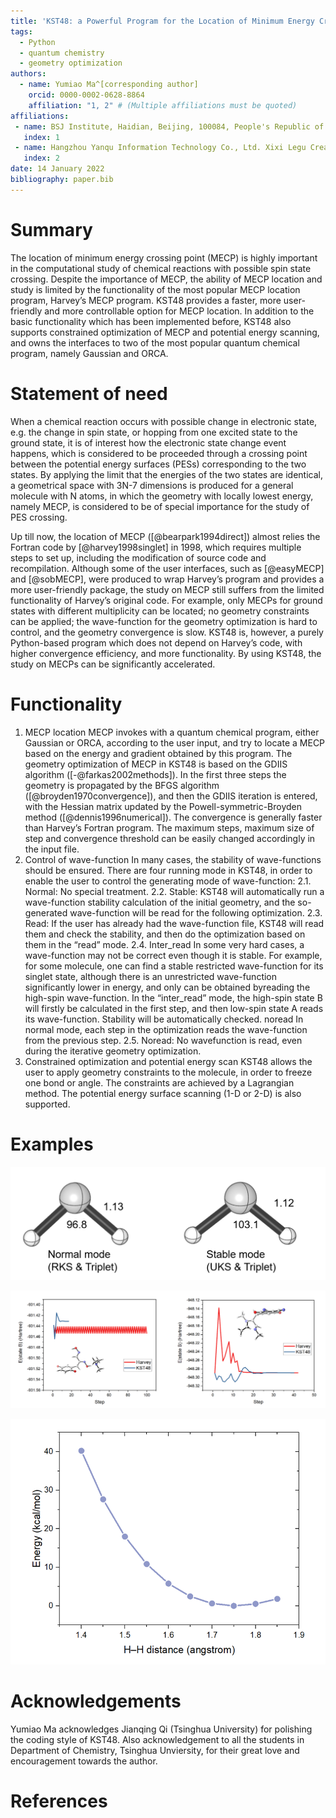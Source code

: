 ```yaml
---
title: 'KST48: a Powerful Program for the Location of Minimum Energy Crossing Points (MECPs)'
tags:
  - Python
  - quantum chemistry
  - geometry optimization
authors:
  - name: Yumiao Ma^[corresponding author]
    orcid: 0000-0002-0628-8864
    affiliation: "1, 2" # (Multiple affiliations must be quoted)
affiliations:
 - name: BSJ Institute, Haidian, Beijing, 100084, People's Republic of China
   index: 1
 - name: Hangzhou Yanqu Information Technology Co., Ltd. Xixi Legu Creative Pioneering Park, No. 712 Wen’er West Road, Xihu District, Hangzhou City, Zhejiang Province, 310003, People’s Republic of China
   index: 2
date: 14 January 2022
bibliography: paper.bib
---
```


# Summary

The location of minimum energy crossing point (MECP) is highly important in the computational study of chemical reactions with possible spin state crossing. Despite the importance of MECP, the ability of MECP location and study is limited by the functionality of the most popular MECP location program, Harvey’s MECP program. KST48 provides a faster, more user-friendly and more controllable option for MECP location. In addition to the basic functionality which has been implemented before, KST48 also supports constrained optimization of MECP and potential energy scanning, and owns the interfaces to two of the most popular quantum chemical program, namely Gaussian and ORCA.
 
# Statement of need

When a chemical reaction occurs with possible change in electronic state, e.g. the change in spin state, or hopping from one excited state to the ground state, it is of interest how the electronic state change event happens, which is considered to be proceeded through a crossing point between the potential energy surfaces (PESs) corresponding to the two states. By applying the limit that the energies of the two states are identical, a geometrical space with 3N-7 dimensions is produced for a general molecule with N atoms, in which the geometry with locally lowest energy, namely MECP, is considered to be of special importance for the study of PES crossing.

Up till now, the location of MECP ([@bearpark1994direct]) almost relies the Fortran code by [@harvey1998singlet] in 1998, which requires multiple steps to set up, including the modification of source code and recompilation. Although some of the user interfaces, such as [@easyMECP] and [@sobMECP], were produced to wrap Harvey’s program and provides a more user-friendly package, the study on MECP still suffers from the limited functionality of Harvey’s original code. For example, only MECPs for ground states with different multiplicity can be located; no geometry constraints can be applied; the wave-function for the geometry optimization is hard to control, and the geometry convergence is slow. KST48 is, however, a purely Python-based program which does not depend on Harvey’s code, with higher convergence efficiency, and more functionality. By using KST48, the study on MECPs can be significantly accelerated.

# Functionality

1.	MECP location
MECP invokes with a quantum chemical program, either Gaussian or ORCA, according to the user input, and try to locate a MECP based on the energy and gradient obtained by this program. The geometry optimization of MECP in KST48 is based on the GDIIS algorithm ([-@farkas2002methods]). In the first three steps the geometry is propagated by the BFGS algorithm ([@broyden1970convergence]), and then the GDIIS iteration is entered, with the Hessian matrix updated by the Powell-symmetric-Broyden method ([@dennis1996numerical]). The convergence is generally faster than Harvey’s Fortran program. The maximum steps, maximum size of step and convergence threshold can be easily changed accordingly in the input file.
2.	Control of wave-function
In many cases, the stability of wave-functions should be ensured. There are four running mode in KST48, in order to enable the user to control the generating mode of wave-function:
2.1.	Normal: No special treatment.
2.2.	Stable: KST48 will automatically run a wave-function stability calculation of the initial geometry, and the so-generated wave-function will be read for the following optimization. 
2.3.	Read: If the user has already had the wave-function file, KST48 will read them and check the stability, and then do the optimization based on them in the “read” mode.
2.4.	Inter_read In some very hard cases, a wave-function may not be correct even though it is stable. For example, for some molecule, one can find a stable restricted wave-function for its singlet state, although there is an unrestricted wave-function significantly lower in energy, and only can be obtained byreading the high-spin wave-function. In the “inter_read” mode, the high-spin state B will firstly be calculated in the first step, and then low-spin state A reads its wave-function. Stability will be automatically checked. noread In normal mode, each step in the optimization reads the wave-function from the previous step. 
2.5.	Noread: No wavefunction is read, even during the iterative geometry optimization.
3.	Constrained optimization and potential energy scan
KST48 allows the user to apply geometry constraints to the molecule, in order to freeze one bond or angle. The constraints are achieved by a Lagrangian method. The potential energy surface scanning (1-D or 2-D) is also supported.

# Examples

![The located MECP under the normal and stable mode](Figure1.png)

![The convergence of KST48 and Harvey’s program for example molecules](Figure2.png)

![The 1-D scanning energy curve for the MECP of CH2](Figure3.png)

# Acknowledgements

Yumiao Ma acknowledges Jianqing Qi (Tsinghua University) for polishing the coding style of KST48. Also acknowledgement to all the students in Department of Chemistry, Tsinghua Unviersity, for their great love and encouragement towards the author.

# References
